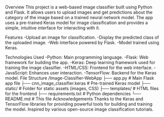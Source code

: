 Overview
This project is a web-based image classifier built using Python and Flask. It allows users to upload images and get predictions about the category of the image based on a trained neural network model. The app uses a pre-trained Keras model for image classification and provides a simple, intuitive interface for interacting with it.

Features
-Upload an image for classification.
-Display the predicted class of the uploaded image.
-Web interface powered by Flask.
-Model trained using Keras.

Technologies Used
-Python: Main programming language.
-Flask: Web framework for building the app.
-Keras: Deep learning framework used for training the image classifier.
-HTML/CSS: Frontend for the web interface.
-JavaScript: Enhances user interaction.
-TensorFlow: Backend for the Keras model.
File Structure
/Image-Classifier-WebApp
├── app.py                # Main Flask app file
├── cnn_image_classifier.keras # Pre-trained Keras model
├── static/               # Folder for static assets (images, CSS)
├── templates/            # HTML files for the frontend
├── requirements.txt      # Python dependencies
└── README.md             # This file
Acknowledgements
Thanks to the Keras and TensorFlow libraries for providing powerful tools for building and training the model.
Inspired by various open-source image classification tutorials.
